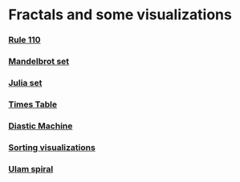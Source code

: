 # Fractals and some visualizations

### [Rule 110](./rule110/)
### [Mandelbrot set](./mandelbrot/)
### [Julia set](./julia_sets/)
### [Times Table](./times_table/)
### [Diastic Machine](./diastic_machine/)
### [Sorting visualizations](./sorting_visualization/)
### [Ulam spiral](./ulam_spiral/)